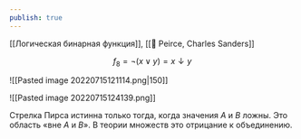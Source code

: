 ```yaml
---
publish: true
---
```

[[Логическая бинарная функция]], [[👤 Peirce, Charles Sanders]]

$$f_8=¬(x∨y)=x↓y$$

![[Pasted image 20220715121114.png|150]]

![[Pasted image 20220715124139.png]]

Стрелка Пирса истинна только тогда, когда значения $A$ и $B$ ложны. Это область «вне $A$ и $B$». В теории множеств это отрицание к объединению.